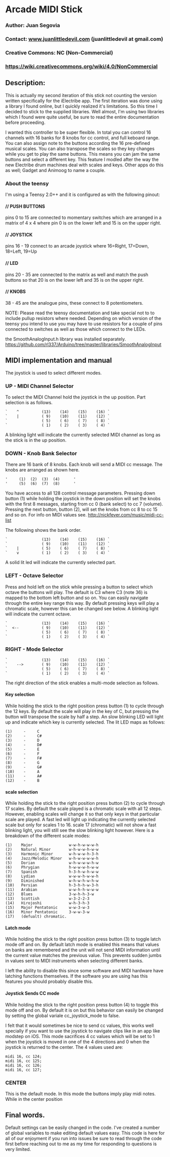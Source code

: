 #  Arcade MIDI Stick

### Author: Juan Segovia
### Contact: www.juanlittledevil.com (juanlittledevil at gmail.com)
### Creative Commons: NC (Non-Commercial)
### https://wiki.creativecommons.org/wiki/4.0/NonCommercial

## Description:

This is actually my second iteration of this stick not counting the version written specifically for the iElectribe app.
The first iteration was done using a library I found online, but I quickly realized it's limitations. So this time I decided
to stick to the supplied libraries. Well almost, I'm using two libraries which I found were quite useful, be sure to read the
entire documentation before proceeding.

I wanted this controller to be super flexible. In total you can control 16 channels with 16 banks for 8 knobs for cc
control, and full keboard range. You can also assign note to the buttons according the 16 pre-defined musical scales.
You can also transpose the scales so they key changes while you get to play the same buttons. This means you can jam the same
buttons and select a different key. This feature I modled after the way the new Electribe drum machines deal with scales and keys. Other apps do this as well; Gadget and Animoog to name a couple.


### About the teensy

I'm using a Teensy 2.0++ and it is configured as with the following pinout:

#### // PUSH BUTTONS
pins 0 to 15 are connected to momentary switches which are arranged in a matrix of 4 x 4 where
pin 0 is on the lower left and 15 is on the upper right.

#### // JOYSTICK
pins 16 - 19 connect to an arcade joystick where 16=Right, 17=Down, 18=Left, 19=Up

#### // LED
pins 20 - 35 are connected to the matrix as well and match the push buttons so that 20 is on the
lower left and 35 is on the upper right.

#### // KNOBS
38 - 45 are the analogue pins, these connect to 8 potentiometers.

NOTE: Please read the teensy documentation and take special not to to include pullup resistors
where needed. Depending on which version of the teensy you intend to use you may have to use
resistors for a couple of pins connected to switches as well as those which connect to the LEDs.

the SmoothAnalogInput.h library was installed separately.
https://github.com/rl337/Arduino/tree/master/libraries/SmoothAnalogInput

## MIDI implementation and manual

The joystick is used to select different modes.

### UP - MIDI Channel Selector

To select the MIDI Channel hold the joystick in the up position. Part selection is as follows.

	`    ^          (13)    (14)    (15)    (16) `
	`    |          ( 9)    (10)    (11)    (12) `
	`               ( 5)    ( 6)    ( 7)    ( 8) `
	`               ( 1)    ( 2)    ( 3)    ( 4) `

A blinking light will indicate the currently selected MIDI channel as long as the stick is in the up position.

### DOWN - Knob Bank Selector

There are 16 bank of 8 knobs. Each knob will send a MIDI cc message. The knobs are arranged as shown here.

	'     (1)  (2)  (3)  (4)      '
	'     (5)  (6)  (7)  (8)      '

You have access to all 128 control message parameters. Pressing down button (1) while holding the joystick
 in the down position will set the knobs with the first 8 messages, starting from cc 0 (bank select) to cc 7 (volume). 
 Pressing the next button, button (2), will set the knobs from cc 8 to cc 15 and so on.
 For info on MIDI values see. http://nickfever.com/music/midi-cc-list

The following shows the bank order.

	`               (13)    (14)    (15)    (16) `
	`               ( 9)    (10)    (11)    (12) `
	`    |          ( 5)    ( 6)    ( 7)    ( 8) `
	`    v          ( 1)    ( 2)    ( 3)    ( 4) `

A solid lit led will indicate the currently selected part.


### LEFT - Octave Selector

Press and hold left on the stick while pressing a button to select which octave the buttons will play. The default
is C3 where C3 (note 36) is mapped to the bottom left button and so on. You can easily navigate through the entire
key range this way. By default pressing keys will play a chromatic scale, however this can be changed see below. A
blinking light will indicate the current octave.

	`               (13)    (14)    (15)    (16) `
	`  <--          ( 9)    (10)    (11)    (12) `
	`               ( 5)    ( 6)    ( 7)    ( 8) `
	`               ( 1)    ( 2)    ( 3)    ( 4) `


### RIGHT - Mode Selector

	`               (13)    (14)    (15)    (16) `
	`    -->        ( 9)    (10)    (11)    (12) `
	`               ( 5)    ( 6)    ( 7)    ( 8) `
	`               ( 1)    ( 2)    ( 3)    ( 4) `

The right direction of the stick enables a multi-mode selection as follows.

#### Key selection

While holding the stick to the right position press button (1) to cycle through the 12 keys. By default the scale
will play in the key of C, but pressing the button will transpose the scale by half a step. An slow blinking LED
will light up and indicate which key is currently selected. The lit LED maps as follows:

	(1)     -     C
	(2)     -     C#
	(3)     -     D
	(4)     -     D#
	(5)     -     E
	(6)     -     F
	(7)     -     F#
	(8)     -     G
	(9)     -     G#
	(10)    -     A
	(11)    -     A#
	(12)    -     B

#### scale selection

While holding the stick to the right position press button (2) to cycle through 17 scales. By default the scale played
is a chromatic scale with all 12 steps. However, enabling scales will change it so that only keys in that particular
scale are played. A fast led will light up indicating the currently selected scale but only for scales 1 to 16.
scale 17 (chromatic) will not show a fast blinking light, you will still see the slow blinking light however.
Here is a breakdown of the different scale modes:

	(1)    Major                w-w-h-w-w-w-h
	(2)    Natural Minor        w-h-w-w-h-w-w
	(3)    Harmonic Minor       w-h-w-w-h-3-h
	(4)    Jazz/Melodic Minor   w-h-w-w-w-w-h
	(5)    Dorian               w-h-w-w-w-h-w
	(6)    Phrygian             h-w-w-w-h-w-w
	(7)    Spanish              h-3-h-w-h-w-w
	(8)    Lydian               w-w-w-h-w-w-h
	(9)    Diminished           w-h-w-h-w-h-w
	(10)   Persian              h-3-h-h-w-3-h
	(11)   Arabian              w-w-h-h-w-w-w
	(12)   Blues                3-w-h-h-3-w
	(13)   Scottish             w-3-2-2-3
	(14)   Hirojoshi            w-h-3-h-3
	(15)   Major Pentatonic     w-w-3-w-3
	(16)   Minor Pentatonic     3-w-w-3-w
	(17)   (defualt) chromatic.

#### Latch mode

While holding the stick to the right position press button (3) to toggle latch mode off and on. By default latch mode is
enabled this means that values on banks are remembered and the unit will not send MIDI information until the current value
matches the previous value. This prevents sudden jumbs in values sent to MIDI instruments when selecting different banks.

I left the ability to disable this since some software and MIDI hardware have latching functions themselves. If the software
you are using has this features you should probably disable this.


#### Joystick Sends CC mode

While holding the stick to the right position press button (4) to toggle this mode off and on. By default it is on but
this behavior can easily be changed by setting the global variale cc_joystick_mode to false.

I felt that it would sometimes be nice to send cc values, this works well specially if you want to use the joystick to
navigate clips like in an app like modstep on iOS. This mode sacrifices 4 cc values which will be set to 1 when the
joystick is moved in one of the 4 directions and 0 when the joystick is returned to the center. The 4 values used are:

    midi 16, cc 124;
    midi 16, cc 125;
    midi 16, cc 126;
    midi 16, cc 127;

### CENTER

This is the default mode. In this mode the buttons imply play midi notes. While in the center position

## Final words.

Default settings can be easily changed in the code. I've created a number of global variables to make editing default values
easy. This code is here for all of our enjoyment if you run into issues be sure to read through the code first before
reaching out to me as my time for responding to questions is very limited.
